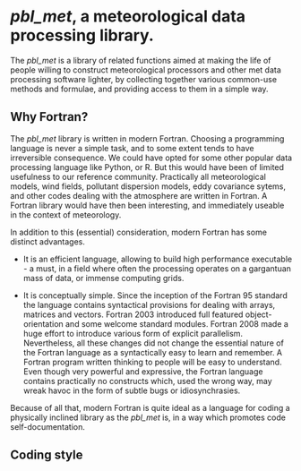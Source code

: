 # _pbl_met_, a meteorological data processing library.

The _pbl_met_ is a library of related functions aimed at making the life of people willing to construct meteorological processors and other met data processing software lighter, by collecting together various common-use methods and formulae, and providing access to them in a simple way.

## Why Fortran?

The _pbl_met_ library is written in modern Fortran. Choosing a programming language is never a simple task, and to some extent tends to have irreversible consequence. We could have opted for some other popular data processing language like Python, or R. But this would have been of limited usefulness to our reference community. Practically all meteorological models, wind fields, pollutant dispersion models, eddy covariance sytems, and other codes dealing with the atmosphere are written in Fortran. A Fortran library would have then been interesting, and immediately useable in the context of meteorology.

In addition to this (essential) consideration, modern Fortran has some distinct advantages.

* It is an efficient language, allowing to build high performance executable - a must, in a field where often the processing operates on a gargantuan mass of data, or immense computing grids.

* It is conceptually simple. Since the inception of the Fortran 95 standard the language contains syntactical provisions for dealing with arrays, matrices and vectors. Fortran 2003 introduced full featured object-orientation and some welcome standard modules. Fortran 2008 made a huge effort to introduce various form of explicit parallelism. Nevertheless, all these changes did not change the essential nature of the Fortran language as a syntactically easy to learn and remember. A Fortran program written thinking to people will be easy to understand. Even though very powerful and expressive, the Fortran language contains practically no constructs which, used the wrong way, may wreak havoc in the form of subtle bugs or idiosynchrasies.

Because of all that, modern Fortran is quite ideal as a language for coding a physically inclined library as the _pbl_met_ is, in a way which promotes code self-documentation.

## Coding style


